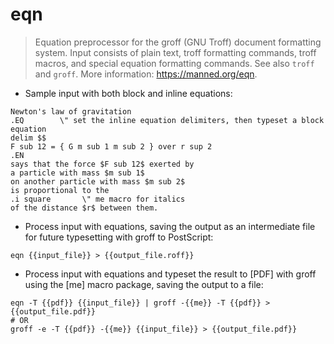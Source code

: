 # eqn

> Equation preprocessor for the groff (GNU Troff) document formatting system.
> Input consists of plain text, troff formatting commands, troff macros,
> and special equation formatting commands.
> See also `troff` and `groff`.
> More information: <https://manned.org/eqn>.

- Sample input with both block and inline equations:

```
Newton's law of gravitation
.EQ        \" set the inline equation delimiters, then typeset a block equation
delim $$
F sub 12 = { G m sub 1 m sub 2 } over r sup 2
.EN
says that the force $F sub 12$ exerted by
a particle with mass $m sub 1$
on another particle with mass $m sub 2$
is proportional to the
.i square       \" me macro for italics
of the distance $r$ between them.
```

- Process input with equations, saving the output as an intermediate file
  for future typesetting with groff to PostScript:

`eqn {{input_file}} > {{output_file.roff}}`

- Process input with equations and typeset the result to [PDF] with groff
  using the [me] macro package, saving the output to a file:

```
eqn -T {{pdf}} {{input_file}} | groff -{{me}} -T {{pdf}} > {{output_file.pdf}}
# OR
groff -e -T {{pdf}} -{{me}} {{input_file}} > {{output_file.pdf}}
```
